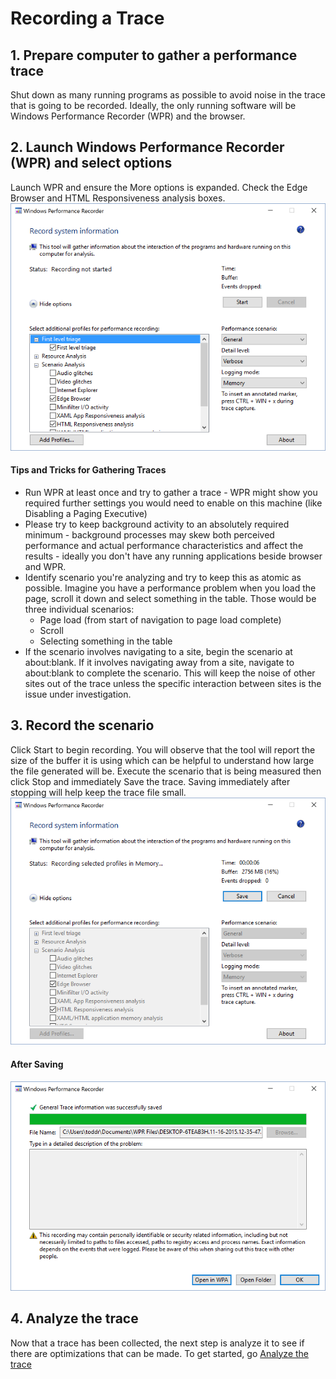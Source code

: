 # Recording a Trace


## 1. Prepare computer to gather a performance trace
Shut down as many running programs as possible to avoid noise in the trace that is going to be recorded. Ideally, the only running software will be Windows Performance Recorder (WPR) and the browser.

## 2. Launch Windows Performance Recorder (WPR) and select options
Launch WPR and ensure the More options is expanded. Check the Edge Browser and HTML Responsiveness analysis boxes.
![Windows Performance Record Options](media/WPRUI-Options.PNG)

#### Tips and Tricks for Gathering Traces
- Run WPR at least once and try to gather a trace - WPR might show you required further settings you would need to enable on this machine (like Disabling a Paging Executive)
- Please try to keep background activity to an absolutely required minimum - background processes may skew both perceived performance and actual performance characteristics and affect the results - ideally you don't have any running applications beside browser and WPR.
- Identify scenario you're analyzing and try to keep this as atomic as possible. Imagine you have a performance problem when you load the page, scroll it down and select something in the table. Those would be three individual scenarios:
  - Page load (from start of navigation to page load complete)
  - Scroll
  - Selecting something in the table
- If the scenario involves navigating to a site, begin the scenario at about:blank. If it involves navigating away from a site, navigate to about:blank to complete the scenario. This will keep the noise of other sites out of the trace unless the specific interaction between sites is the issue under investigation.


## 3. Record the scenario
Click Start to begin recording. You will observe that the tool will report the size of the buffer it is using which can be helpful to understand how large the file generated will be. Execute the scenario that is being measured then click Stop and immediately Save the trace. Saving immediately after stopping will help keep the trace file small.
![Windows Performance Record Start](media/WPRUI-Recording.PNG)
#### After Saving
![Windows Performance Record Start](media/WPRUI-SaveComplete.PNG)

## 4. Analyze the trace
Now that a trace has been collected, the next step is analyze it to see if there are optimizations that can be made. To get started, go [Analyze the trace](../analyzing-a-trace)